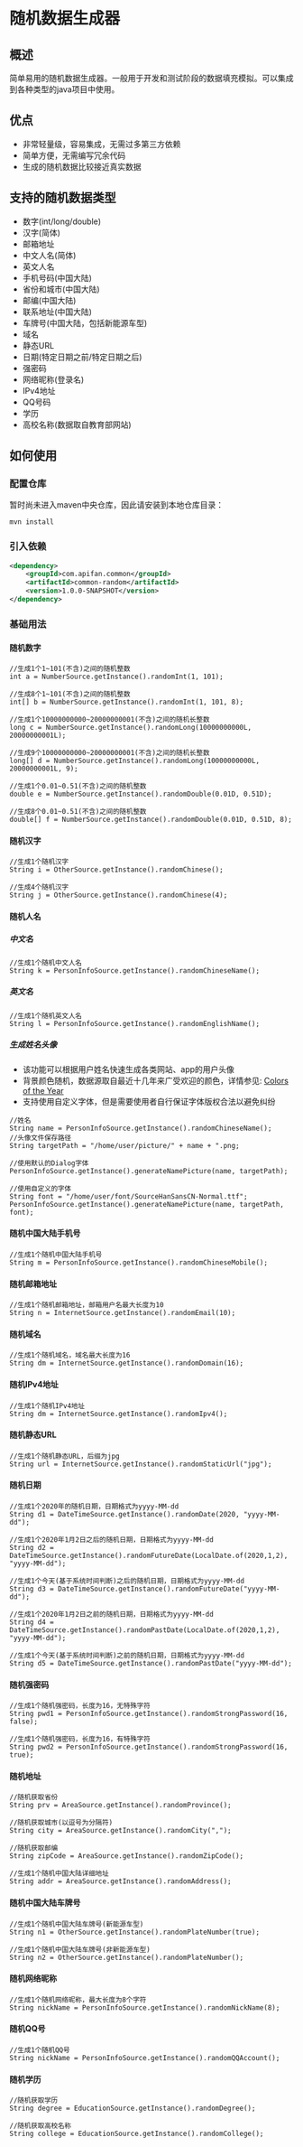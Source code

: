 # 随机数据生成器
## 概述
简单易用的随机数据生成器。一般用于开发和测试阶段的数据填充模拟。可以集成到各种类型的java项目中使用。

## 优点
- 非常轻量级，容易集成，无需过多第三方依赖
- 简单方便，无需编写冗余代码
- 生成的随机数据比较接近真实数据

## 支持的随机数据类型
- 数字(int/long/double)
- 汉字(简体)
- 邮箱地址
- 中文人名(简体)
- 英文人名
- 手机号码(中国大陆)
- 省份和城市(中国大陆)
- 邮编(中国大陆)
- 联系地址(中国大陆)
- 车牌号(中国大陆，包括新能源车型)
- 域名
- 静态URL
- 日期(特定日期之前/特定日期之后)
- 强密码
- 网络昵称(登录名)
- IPv4地址
- QQ号码
- 学历
- 高校名称(数据取自教育部网站)

## 如何使用
### 配置仓库
暂时尚未进入maven中央仓库，因此请安装到本地仓库目录：
```
mvn install
```
### 引入依赖
```xml
<dependency>
    <groupId>com.apifan.common</groupId>
    <artifactId>common-random</artifactId>
    <version>1.0.0-SNAPSHOT</version>
</dependency>
```

### 基础用法
#### 随机数字
```
//生成1个1~101(不含)之间的随机整数
int a = NumberSource.getInstance().randomInt(1, 101);

//生成8个1~101(不含)之间的随机整数
int[] b = NumberSource.getInstance().randomInt(1, 101, 8);

//生成1个10000000000~20000000001(不含)之间的随机长整数
long c = NumberSource.getInstance().randomLong(10000000000L, 20000000001L);

//生成9个10000000000~20000000001(不含)之间的随机长整数
long[] d = NumberSource.getInstance().randomLong(10000000000L, 20000000001L, 9);

//生成1个0.01~0.51(不含)之间的随机整数
double e = NumberSource.getInstance().randomDouble(0.01D, 0.51D);

//生成8个0.01~0.51(不含)之间的随机整数
double[] f = NumberSource.getInstance().randomDouble(0.01D, 0.51D, 8);
```
#### 随机汉字
```
//生成1个随机汉字
String i = OtherSource.getInstance().randomChinese();

//生成4个随机汉字
String j = OtherSource.getInstance().randomChinese(4);
```
#### 随机人名
##### 中文名
```
//生成1个随机中文人名
String k = PersonInfoSource.getInstance().randomChineseName();
```
##### 英文名
```
//生成1个随机英文人名
String l = PersonInfoSource.getInstance().randomEnglishName();
```
##### 生成姓名头像
- 该功能可以根据用户姓名快速生成各类网站、app的用户头像
- 背景颜色随机，数据源取自最近十几年来广受欢迎的颜色，详情参见: [Colors of the Year](https://www.w3schools.com/colors/colors_trends.asp)
- 支持使用自定义字体，但是需要使用者自行保证字体版权合法以避免纠纷
```
//姓名
String name = PersonInfoSource.getInstance().randomChineseName();
//头像文件保存路径
String targetPath = "/home/user/picture/" + name + ".png;

//使用默认的Dialog字体
PersonInfoSource.getInstance().generateNamePicture(name, targetPath);

//使用自定义的字体
String font = "/home/user/font/SourceHanSansCN-Normal.ttf";
PersonInfoSource.getInstance().generateNamePicture(name, targetPath, font);
```

#### 随机中国大陆手机号
```
//生成1个随机中国大陆手机号
String m = PersonInfoSource.getInstance().randomChineseMobile();
```
#### 随机邮箱地址
```
//生成1个随机邮箱地址，邮箱用户名最大长度为10
String n = InternetSource.getInstance().randomEmail(10);
```
#### 随机域名
```
//生成1个随机域名，域名最大长度为16
String dm = InternetSource.getInstance().randomDomain(16);
```
#### 随机IPv4地址
```
//生成1个随机IPv4地址
String dm = InternetSource.getInstance().randomIpv4();
```
#### 随机静态URL
```
//生成1个随机静态URL，后缀为jpg
String url = InternetSource.getInstance().randomStaticUrl("jpg");
```
#### 随机日期
```
//生成1个2020年的随机日期，日期格式为yyyy-MM-dd
String d1 = DateTimeSource.getInstance().randomDate(2020, "yyyy-MM-dd");

//生成1个2020年1月2日之后的随机日期，日期格式为yyyy-MM-dd
String d2 = DateTimeSource.getInstance().randomFutureDate(LocalDate.of(2020,1,2), "yyyy-MM-dd");

//生成1个今天(基于系统时间判断)之后的随机日期，日期格式为yyyy-MM-dd
String d3 = DateTimeSource.getInstance().randomFutureDate("yyyy-MM-dd");

//生成1个2020年1月2日之前的随机日期，日期格式为yyyy-MM-dd
String d4 = DateTimeSource.getInstance().randomPastDate(LocalDate.of(2020,1,2), "yyyy-MM-dd");

//生成1个今天(基于系统时间判断)之前的随机日期，日期格式为yyyy-MM-dd
String d5 = DateTimeSource.getInstance().randomPastDate("yyyy-MM-dd");
```

#### 随机强密码
```
//生成1个随机强密码，长度为16，无特殊字符
String pwd1 = PersonInfoSource.getInstance().randomStrongPassword(16, false);

//生成1个随机强密码，长度为16，有特殊字符
String pwd2 = PersonInfoSource.getInstance().randomStrongPassword(16, true);
```

#### 随机地址
```
//随机获取省份
String prv = AreaSource.getInstance().randomProvince();

//随机获取城市(以逗号为分隔符)
String city = AreaSource.getInstance().randomCity(",");

//随机获取邮编
String zipCode = AreaSource.getInstance().randomZipCode();

//生成1个随机中国大陆详细地址
String addr = AreaSource.getInstance().randomAddress();
```

#### 随机中国大陆车牌号
```
//生成1个随机中国大陆车牌号(新能源车型)
String n1 = OtherSource.getInstance().randomPlateNumber(true);

//生成1个随机中国大陆车牌号(非新能源车型)
String n2 = OtherSource.getInstance().randomPlateNumber();
```
#### 随机网络昵称
```
//生成1个随机网络昵称，最大长度为8个字符
String nickName = PersonInfoSource.getInstance().randomNickName(8);
```
#### 随机QQ号
```
//生成1个随机QQ号
String nickName = PersonInfoSource.getInstance().randomQQAccount();
```
#### 随机学历
```
//随机获取学历
String degree = EducationSource.getInstance().randomDegree();

//随机获取高校名称
String college = EducationSource.getInstance().randomCollege();
```